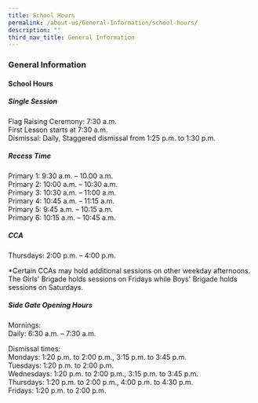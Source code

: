 ```yaml
---
title: School Hours
permalink: /about-us/General-Information/school-hours/
description: ""
third_nav_title: General Information
---
```

### **General Information**
#### **School Hours**

##### **Single Session**

Flag Raising Ceremony: 7:30 a.m.<br>
First Lesson starts at 7:30 a.m.<br>
Dismissal: Daily, Staggered dismissal from 1:25 p.m. to 1:30 p.m.

##### **Recess Time**



Primary 1: 9:30 a.m. – 10.00 a.m.<br>
Primary 2: 10:00 a.m. – 10:30 a.m. <br>
Primary 3: 10:30 a.m. – 11:00 a.m.  <br>
Primary 4: 10:45 a.m. – 11:15 a.m. <br>
Primary 5: 9:45 a.m. – 10:15 a.m. <br>
Primary 6: 10:15 a.m. – 10:45 a.m.

##### **CCA**

Thursdays: 2:00 p.m. – 4:00 p.m. 

*Certain CCAs may hold additional sessions on other weekday afternoons. The Girls' Brigade holds sessions on Fridays while Boys' Brigade holds sessions on Saturdays. 

##### **Side Gate Opening Hours**

Mornings: <br>
Daily: 6:30 a.m. – 7:30 a.m. 

Dismissal times: <br>
Mondays: 1:20 p.m. to 2:00 p.m., 3:15 p.m. to 3:45 p.m.<br>
Tuesdays: 1:20 p.m. to 2:00 p.m.<br>
Wednesdays: 1:20 p.m. to 2:00 p.m., 3:15 p.m. to 3:45 p.m.<br>
Thursdays: 1:20 p.m. to 2:00 p.m., 4:00 p.m. to 4:30 p.m.<br>
Fridays: 1:20 p.m. to 2:00 p.m.